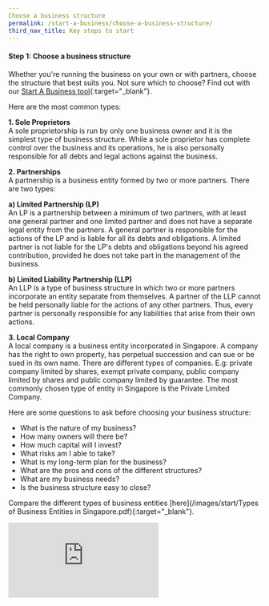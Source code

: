 ```yaml
---
Choose a business structure
permalink: /start-a-business/choose-a-business-structure/
third_nav_title: Key steps to start
---
```


#### Step 1: Choose a business structure

Whether you're running the business on your own or with partners, choose the structure that best suits you. Not sure which to choose? Find out with our [Start A Business tool](https://www.smartnation.gov.sg/resources/resources-for-businesses){:target="_blank"}.

Here are the most common types:

**1. Sole Proprietors** 
<br>A sole proprietorship is run by only one business owner and it is the simplest type of business structure. While a sole proprietor has complete control over the business and its operations, he is also personally responsible for all debts and legal actions against the business.

**2. Partnerships**
<br>A partnership is a business entity formed by two or more partners. There are two types:

**a) Limited Partnership (LP)**
<br>An LP is a partnership between a minimum of two partners, with at least one general partner and one limited partner and does not have a separate legal entity from the partners. A general partner is responsible for the actions of the LP and is liable for all its debts and obligations. A limited partner is not liable for the LP's debts and obligations beyond his agreed contribution, provided he does not take part in the management of the business.

**b) Limited Liability Partnership (LLP)**
<br>An LLP is a type of business structure in which two or more partners incorporate an entity separate from themselves. A partner of the LLP cannot be held personally liable for the actions of any other partners. Thus, every partner is personally responsible for any liabilities that arise from their own actions.

**3. Local Company**
<br>A local company is a business entity incorporated in Singapore. A company has the right to own property, has perpetual succession and can sue or be sued in its own name. There are different types of companies. E.g: private company limited by shares, exempt private company, public company limited by shares and public company limited by guarantee. The most commonly chosen type of entity in Singapore is the Private Limited Company.

Here are some questions to ask before choosing your business structure:

- What is the nature of my business?
- How many owners will there be?
- How much capital will I invest?
- What risks am I able to take?
- What is my long-term plan for the business?
- What are the pros and cons of the different structures?
- What are my business needs?
- Is the business structure easy to close?

Compare the different types of business entities [here](/images/start/Types of Business Entities in Singapore.pdf){:target="_blank"}.

<div class="bp-youtube">
  <iframe src="https://www.youtube.com/embed/AUDy57BK-rU" frameborder="0" allow="autoplay; encrypted-media" allowfullscreen>  </iframe>
</div>
